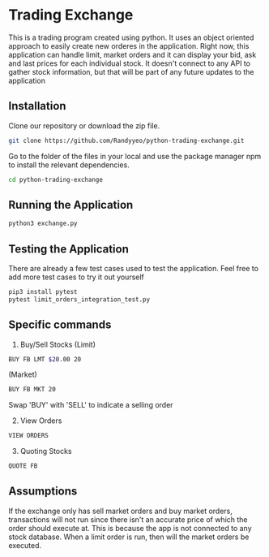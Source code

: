 # Trading Exchange

This is a trading program created using python. It uses an object oriented approach to easily create new orderes in the application. 
Right now, this application can handle limit, market orders and it can display your bid, ask and last prices for each individual stock. 
It doesn't connect to any API to gather stock information, but that will be part of any future updates to the application


## Installation

Clone our repository or download the zip file.

```bash
git clone https://github.com/Randyyeo/python-trading-exchange.git
```

Go to the folder of the files in your local and use the package manager npm to install the relevant dependencies.

```bash
cd python-trading-exchange
```

## Running the Application 

```bash
python3 exchange.py
```

## Testing the Application 
There are already a few test cases used to test the application. Feel free to add more test cases to try it out yourself

```bash
pip3 install pytest
pytest limit_orders_integration_test.py
```

## Specific commands

1. Buy/Sell Stocks
(Limit)
```bash
BUY FB LMT $20.00 20
```
(Market)
```bash
BUY FB MKT 20
```
Swap 'BUY' with 'SELL' to indicate a selling order

2. View Orders
```bash
VIEW ORDERS
```

3. Quoting Stocks
```bash
QUOTE FB
```

## Assumptions

If the exchange only has sell market orders and buy market orders, transactions will not run since there isn't an accurate price of which the order should execute at. This is because the app is not connected to any stock database. When a limit order is run, then will the market orders be executed.
